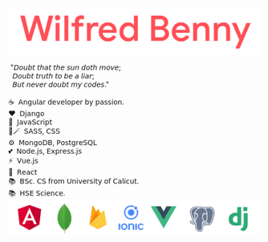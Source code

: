 ![Web-developer](https://github.com/wilfredbenny/wilfredbenny/blob/main/wilfred_2.png)
<!-- # 𝙒𝙞𝙡𝙛𝙧𝙚𝙙 𝘽𝙚𝙣𝙣𝙮 -->
&nbsp;"𝘋𝘰𝘶𝘣𝘵 𝘵𝘩𝘢𝘵 𝘵𝘩𝘦 𝘴𝘶𝘯 𝘥𝘰𝘵𝘩 𝘮𝘰𝘷𝘦; <br/> &nbsp;
𝘋𝘰𝘶𝘣𝘵 𝘵𝘳𝘶𝘵𝘩 𝘵𝘰 𝘣𝘦 𝘢 𝘭𝘪𝘢𝘳; <br/> &nbsp;
𝘉𝘶𝘵 𝘯𝘦𝘷𝘦𝘳 𝘥𝘰𝘶𝘣𝘵 𝘮𝘺 𝘤𝘰𝘥𝘦𝘴." <br/> &nbsp;
<br/>
☕&nbsp; 𝖠𝗇𝗀𝗎𝗅𝖺𝗋 𝖽𝖾𝗏𝖾𝗅𝗈𝗉𝖾𝗋 𝖻𝗒 𝗉𝖺𝗌𝗌𝗂𝗈𝗇. <br/>
♥️&nbsp; 𝖣𝗃𝖺𝗇𝗀𝗈 <br/>
🥂&nbsp; 𝖩𝖺𝗏𝖺𝖲𝖼𝗋𝗂𝗉𝗍 <br/>
🔮🪄&nbsp; 𝖲𝖠𝖲𝖲, 𝖢𝖲𝖲 <br/>
⚙️&nbsp; 𝖬𝗈𝗇𝗀𝗈𝖣𝖡, 𝖯𝗈𝗌𝗍𝗀𝗋𝖾𝖲𝖰𝖫<br/>
💕&nbsp; 𝖭𝗈𝖽𝖾.𝗃𝗌, 𝖤𝗑𝗉𝗋𝖾𝗌𝗌.𝗃𝗌 <br/>
⚡&nbsp; 𝖵𝗎𝖾.𝗃𝗌 <br/>
💐&nbsp; 𝖱𝖾𝖺𝖼𝗍 <br/>
📚&nbsp; 𝖡𝖲𝖼. 𝖢𝖲 𝖿𝗋𝗈𝗆 𝖴𝗇𝗂𝗏𝖾𝗋𝗌𝗂𝗍𝗒 𝗈𝖿 𝖢𝖺𝗅𝗂𝖼𝗎𝗍. <br/>
📚&nbsp; 𝖧𝖲𝖤 𝖲𝖼𝗂𝖾𝗇𝖼𝖾. <br/>
![Web-developer](https://github.com/wilfredbenny/wilfredbenny/blob/main/icon_band.png)
